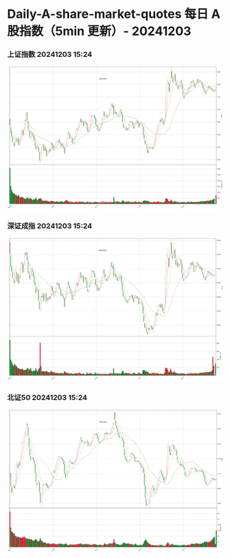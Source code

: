 
# Daily-A-share-market-quotes 每日 A 股指数（5min 更新）- 20241203

### 上证指数 20241203 15:24
![](./fig/2024/12/20241203-sh000001.png)

### 深证成指 20241203 15:24
![](./fig/2024/12/20241203-sz399001.png)

### 北证50 20241203 15:24
![](./fig/2024/12/20241203-bj899050.png)
